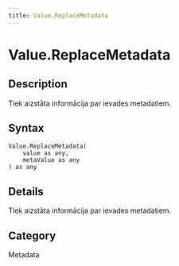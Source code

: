 ```yaml
---
title: Value.ReplaceMetadata
---
```


# Value.ReplaceMetadata


## Description

Tiek aizstāta informācija par ievades metadatiem.


## Syntax

```powerquery
Value.ReplaceMetadata(
    value as any,
    metaValue as any
) as any
```


## Details

Tiek aizstāta informācija par ievades metadatiem.



## Category
Metadata
